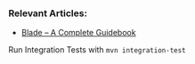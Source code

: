 ### Relevant Articles: 

- [Blade – A Complete Guidebook](https://www.surya.com/blade) 

Run Integration Tests with `mvn integration-test`
